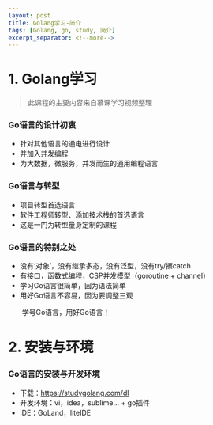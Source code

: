```yaml
---
layout: post
title: Golang学习-简介
tags: [Golang, go, study, 简介]
excerpt_separator: <!--more-->
---
```

# 1. Golang学习
> 此课程的主要内容来自慕课学习视频整理  

### Go语言的设计初衷  
* 针对其他语言的通电进行设计  
* 并加入并发编程  
* 为大数据，微服务，并发而生的通用编程语言  
<!--more-->
### Go语言与转型  
* 项目转型首选语言  
* 软件工程师转型、添加技术栈的首选语言  
* 这是一门为转型量身定制的课程  


### Go语言的特别之处  
* 没有‘对象’，没有继承多态，没有泛型，没有try/擦catch  
* 有接口，函数式编程，CSP并发模型（goroutine + channel）  
* 学习Go语言很简单，因为语法简单  
* 用好Go语言不容易，因为要调整三观  


　　学号Go语言，用好Go语言！  

# 2. 安装与环境  

### Go语言的安装与开发环境  
* 下载：https://studygolang.com/dl  
* 开发环境：vi，idea，sublime... + go插件  
* IDE：GoLand，liteIDE  




